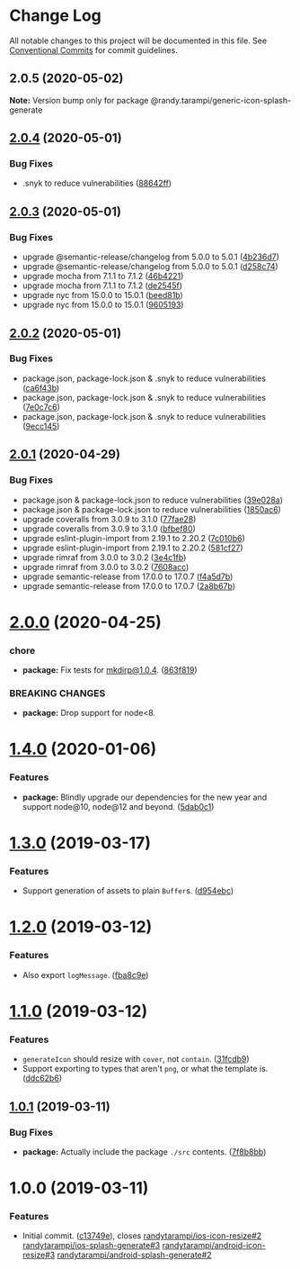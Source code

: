 # Change Log

All notable changes to this project will be documented in this file.
See [Conventional Commits](https://conventionalcommits.org) for commit guidelines.

## 2.0.5 (2020-05-02)

**Note:** Version bump only for package @randy.tarampi/generic-icon-splash-generate





## [2.0.4](https://github.com/randytarampi/generic-icon-splash-generate/compare/v2.0.3...v2.0.4) (2020-05-01)


### Bug Fixes

* .snyk to reduce vulnerabilities ([88642ff](https://github.com/randytarampi/generic-icon-splash-generate/commit/88642ff01e092daee71e03101dda3f47d2fee20f))

## [2.0.3](https://github.com/randytarampi/generic-icon-splash-generate/compare/v2.0.2...v2.0.3) (2020-05-01)


### Bug Fixes

* upgrade @semantic-release/changelog from 5.0.0 to 5.0.1 ([4b236d7](https://github.com/randytarampi/generic-icon-splash-generate/commit/4b236d71ededc2aa23db33f9e01cda9bae2649df))
* upgrade @semantic-release/changelog from 5.0.0 to 5.0.1 ([d258c74](https://github.com/randytarampi/generic-icon-splash-generate/commit/d258c74dea06766e367b16842519fee8c3446b51))
* upgrade mocha from 7.1.1 to 7.1.2 ([46b4221](https://github.com/randytarampi/generic-icon-splash-generate/commit/46b4221489e10d541faadb6c4847b9e40f530f63))
* upgrade mocha from 7.1.1 to 7.1.2 ([de2545f](https://github.com/randytarampi/generic-icon-splash-generate/commit/de2545f8b7abe4b085600288f8074a3949ee988b))
* upgrade nyc from 15.0.0 to 15.0.1 ([beed81b](https://github.com/randytarampi/generic-icon-splash-generate/commit/beed81b5bfe4c23048f8ac24b779e4d066ad75a8))
* upgrade nyc from 15.0.0 to 15.0.1 ([9605193](https://github.com/randytarampi/generic-icon-splash-generate/commit/9605193c59e7b4bd15eddfd110fe1266de1f7609))

## [2.0.2](https://github.com/randytarampi/generic-icon-splash-generate/compare/v2.0.1...v2.0.2) (2020-05-01)


### Bug Fixes

* package.json, package-lock.json & .snyk to reduce vulnerabilities ([ca6f43b](https://github.com/randytarampi/generic-icon-splash-generate/commit/ca6f43b584485d17967dca5c7d778bc2531bda4e))
* package.json, package-lock.json & .snyk to reduce vulnerabilities ([7e0c7c6](https://github.com/randytarampi/generic-icon-splash-generate/commit/7e0c7c6fc75acd0650e2395598b422184e2a61a9))
* package.json, package-lock.json & .snyk to reduce vulnerabilities ([9ecc145](https://github.com/randytarampi/generic-icon-splash-generate/commit/9ecc145423f4d68a260fa6fcdfb04ab3e7ffcfa5))

## [2.0.1](https://github.com/randytarampi/generic-icon-splash-generate/compare/v2.0.0...v2.0.1) (2020-04-29)


### Bug Fixes

* package.json & package-lock.json to reduce vulnerabilities ([39e028a](https://github.com/randytarampi/generic-icon-splash-generate/commit/39e028aecaa3f54858006ef66d93703c55b96dbf))
* package.json & package-lock.json to reduce vulnerabilities ([1850ac6](https://github.com/randytarampi/generic-icon-splash-generate/commit/1850ac62becf6dd8681c7963fa5af3100042950b))
* upgrade coveralls from 3.0.9 to 3.1.0 ([77fae28](https://github.com/randytarampi/generic-icon-splash-generate/commit/77fae2832e2e58246320e332826a934ac6c13104))
* upgrade coveralls from 3.0.9 to 3.1.0 ([bfbef80](https://github.com/randytarampi/generic-icon-splash-generate/commit/bfbef80a37ad75d7b9955c783fa364f173e25146))
* upgrade eslint-plugin-import from 2.19.1 to 2.20.2 ([7c010b6](https://github.com/randytarampi/generic-icon-splash-generate/commit/7c010b66fc2b56ff87ad6ae3fca81f6c28eab8b2))
* upgrade eslint-plugin-import from 2.19.1 to 2.20.2 ([581cf27](https://github.com/randytarampi/generic-icon-splash-generate/commit/581cf27eb052a4c7de6b0fd2c601e3b271e9807d))
* upgrade rimraf from 3.0.0 to 3.0.2 ([3e4c1fb](https://github.com/randytarampi/generic-icon-splash-generate/commit/3e4c1fb52cbedd5deffb1ec220a6173803b7e242))
* upgrade rimraf from 3.0.0 to 3.0.2 ([7608acc](https://github.com/randytarampi/generic-icon-splash-generate/commit/7608acc78a51729753408d56f77dbbc6c134f396))
* upgrade semantic-release from 17.0.0 to 17.0.7 ([f4a5d7b](https://github.com/randytarampi/generic-icon-splash-generate/commit/f4a5d7b6ca5b34a2a257de9bc9bb00574c19471d))
* upgrade semantic-release from 17.0.0 to 17.0.7 ([2a8b67b](https://github.com/randytarampi/generic-icon-splash-generate/commit/2a8b67b65eecdcf4190f4408d94bbbab947f0d47))

# [2.0.0](https://github.com/randytarampi/generic-icon-splash-generate/compare/v1.4.0...v2.0.0) (2020-04-25)


### chore

* **package:** Fix tests for mkdirp@1.0.4. ([863f819](https://github.com/randytarampi/generic-icon-splash-generate/commit/863f819a774b22cb1b993ce01ca01cf55ce7dfbc))


### BREAKING CHANGES

* **package:** Drop support for node<8.

# [1.4.0](https://github.com/randytarampi/generic-icon-splash-generate/compare/v1.3.0...v1.4.0) (2020-01-06)


### Features

* **package:** Blindly upgrade our dependencies for the new year and support node@10, node@12 and beyond. ([5dab0c1](https://github.com/randytarampi/generic-icon-splash-generate/commit/5dab0c15b7490f35f3f51be22f34d5b901cc1f42))

# [1.3.0](https://github.com/randytarampi/generic-icon-splash-generate/compare/v1.2.0...v1.3.0) (2019-03-17)


### Features

* Support generation of assets to plain `Buffer`s. ([d954ebc](https://github.com/randytarampi/generic-icon-splash-generate/commit/d954ebc))

# [1.2.0](https://github.com/randytarampi/generic-icon-splash-generate/compare/v1.1.0...v1.2.0) (2019-03-12)


### Features

* Also export `logMessage`. ([fba8c9e](https://github.com/randytarampi/generic-icon-splash-generate/commit/fba8c9e))

# [1.1.0](https://github.com/randytarampi/generic-icon-splash-generate/compare/v1.0.1...v1.1.0) (2019-03-12)


### Features

* `generateIcon` should resize with `cover`, not `contain`. ([31fcdb9](https://github.com/randytarampi/generic-icon-splash-generate/commit/31fcdb9))
* Support exporting to types that aren't `png`, or what the template is. ([ddc62b6](https://github.com/randytarampi/generic-icon-splash-generate/commit/ddc62b6))

## [1.0.1](https://github.com/randytarampi/generic-icon-splash-generate/compare/v1.0.0...v1.0.1) (2019-03-11)


### Bug Fixes

* **package:** Actually include the package `./src` contents. ([7f8b8bb](https://github.com/randytarampi/generic-icon-splash-generate/commit/7f8b8bb))

# 1.0.0 (2019-03-11)


### Features

* Initial commit. ([c13749e](https://github.com/randytarampi/generic-icon-splash-generate/commit/c13749e)), closes [randytarampi/ios-icon-resize#2](https://github.com/randytarampi/ios-icon-resize/issues/2) [randytarampi/ios-splash-generate#3](https://github.com/randytarampi/ios-splash-generate/issues/3) [randytarampi/android-icon-resize#3](https://github.com/randytarampi/android-icon-resize/issues/3) [randytarampi/android-splash-generate#2](https://github.com/randytarampi/android-splash-generate/issues/2)
